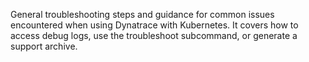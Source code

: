 General troubleshooting steps and guidance for common issues encountered when using Dynatrace with Kubernetes. It covers how to access debug logs, use the troubleshoot subcommand, or generate a support archive.
